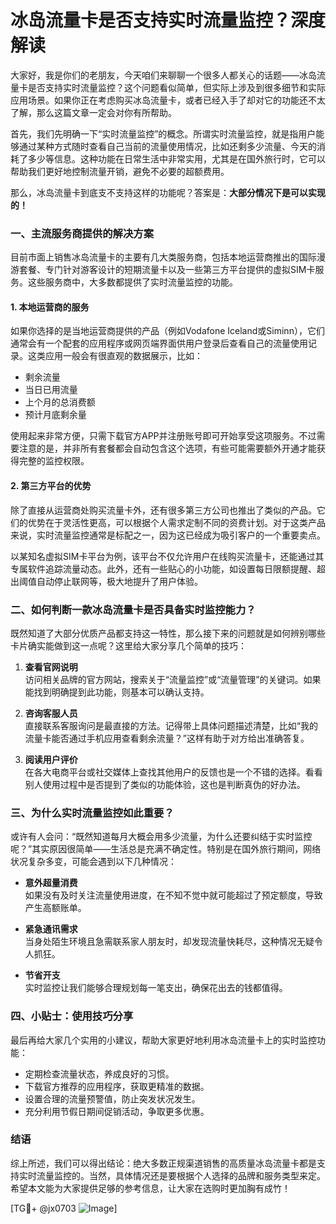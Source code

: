 # 冰岛流量卡是否支持实时流量监控？深度解读

大家好，我是你们的老朋友，今天咱们来聊聊一个很多人都关心的话题——冰岛流量卡是否支持实时流量监控？这个问题看似简单，但实际上涉及到很多细节和实际应用场景。如果你正在考虑购买冰岛流量卡，或者已经入手了却对它的功能还不太了解，那么这篇文章一定会对你有所帮助。

首先，我们先明确一下“实时流量监控”的概念。所谓实时流量监控，就是指用户能够通过某种方式随时查看自己当前的流量使用情况，比如还剩多少流量、今天的消耗了多少等信息。这种功能在日常生活中非常实用，尤其是在国外旅行时，它可以帮助我们更好地控制流量开销，避免不必要的超额费用。

那么，冰岛流量卡到底支不支持这样的功能呢？答案是：**大部分情况下是可以实现的！**

### 一、主流服务商提供的解决方案

目前市面上销售冰岛流量卡的主要有几大类服务商，包括本地运营商推出的国际漫游套餐、专门针对游客设计的短期流量卡以及一些第三方平台提供的虚拟SIM卡服务。这些服务商中，大多数都提供了实时流量监控的功能。

#### 1. 本地运营商的服务
如果你选择的是当地运营商提供的产品（例如Vodafone Iceland或Siminn），它们通常会有一个配套的应用程序或网页端界面供用户登录后查看自己的流量使用记录。这类应用一般会有很直观的数据展示，比如：

- 剩余流量
- 当日已用流量
- 上个月的总消费额
- 预计月底剩余量

使用起来非常方便，只需下载官方APP并注册账号即可开始享受这项服务。不过需要注意的是，并非所有套餐都会自动包含这个选项，有些可能需要额外开通才能获得完整的监控权限。

#### 2. 第三方平台的优势
除了直接从运营商处购买流量卡外，还有很多第三方公司也推出了类似的产品。它们的优势在于灵活性更高，可以根据个人需求定制不同的资费计划。对于这类产品来说，实时流量监控通常是标配之一，因为这已经成为吸引客户的一个重要卖点。

以某知名虚拟SIM卡平台为例，该平台不仅允许用户在线购买流量卡，还能通过其专属软件追踪流量动态。此外，还有一些贴心的小功能，如设置每日限额提醒、超出阈值自动停止联网等，极大地提升了用户体验。

### 二、如何判断一款冰岛流量卡是否具备实时监控能力？

既然知道了大部分优质产品都支持这一特性，那么接下来的问题就是如何辨别哪些卡片确实能做到这一点呢？这里给大家分享几个简单的技巧：

1. **查看官网说明**  
   访问相关品牌的官方网站，搜索关于“流量监控”或“流量管理”的关键词。如果能找到明确提到此功能，则基本可以确认支持。

2. **咨询客服人员**  
   直接联系客服询问是最直接的方法。记得带上具体问题描述清楚，比如“我的流量卡能否通过手机应用查看剩余流量？”这样有助于对方给出准确答复。

3. **阅读用户评价**  
   在各大电商平台或社交媒体上查找其他用户的反馈也是一个不错的选择。看看别人使用过程中是否提到了类似的功能体验，这也是判断真伪的好办法。

### 三、为什么实时流量监控如此重要？

或许有人会问：“既然知道每月大概会用多少流量，为什么还要纠结于实时监控呢？”其实原因很简单——生活总是充满不确定性。特别是在国外旅行期间，网络状况复杂多变，可能会遇到以下几种情况：

- **意外超量消费**  
  如果没有及时关注流量使用进度，在不知不觉中就可能超过了预定额度，导致产生高额账单。
  
- **紧急通讯需求**  
  当身处陌生环境且急需联系家人朋友时，却发现流量快耗尽，这种情况无疑令人抓狂。

- **节省开支**  
  实时监控让我们能够合理规划每一笔支出，确保花出去的钱都值得。

### 四、小贴士：使用技巧分享

最后再给大家几个实用的小建议，帮助大家更好地利用冰岛流量卡上的实时监控功能：

- 定期检查流量状态，养成良好的习惯。
- 下载官方推荐的应用程序，获取更精准的数据。
- 设置合理的流量预警值，防止突发状况发生。
- 充分利用节假日期间促销活动，争取更多优惠。

### 结语

综上所述，我们可以得出结论：绝大多数正规渠道销售的高质量冰岛流量卡都是支持实时流量监控的。当然，具体情况还是要根据个人选择的品牌和服务类型来定。希望本文能为大家提供足够的参考信息，让大家在选购时更加胸有成竹！

[TG💪+ @jx0703 ![Image](https://github.com/user-attachments/assets/dbca1d08-cadb-493c-b0ec-ad6f7a83f270)]